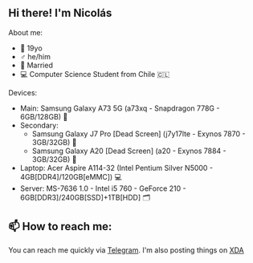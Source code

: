 ## Hi there! I'm Nicolás

About me:
- 📆 19yo
- ♂️ he/him
- 💍 Married
- 💻 Computer Science Student from Chile 🇨🇱

Devices:
- Main: Samsung Galaxy A73 5G (a73xq - Snapdragon 778G - 6GB/128GB) 📱
- Secondary:
  * Samsung Galaxy J7 Pro [Dead Screen] (j7y17lte - Exynos 7870 - 3GB/32GB) 📱
  * Samsung Galaxy A20 [Dead Screen] (a20 - Exynos 7884 - 3GB/32GB) 📱
- Laptop: Acer Aspire A114-32 (Intel Pentium Silver N5000 - 4GB[DDR4]/120GB[eMMC]) 💻
- Server: MS-7636 1.0 - Intel i5 760 - GeForce 210 - 6GB[DDR3]/240GB[SSD]+1TB[HDD] 🗂️

## 📫 How to reach me:
You can reach me quickly via [Telegram](https://t.me/ngdplnk).
I'm also posting things on [XDA](https://xdaforums.com/m/ngdpl-nk.12569749/)
